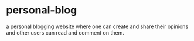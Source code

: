 # personal-blog
a personal blogging website where one can create and share their opinions and other users can read and comment on them. 
